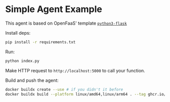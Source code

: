 # Simple Agent Example

This agent is based on OpenFaaS' template [`python3-flask`](https://github.com/openfaas/python-flask-template/blob/master/template/python3-flask/)

Install deps:

```sh
pip install -r requirements.txt
```

Run:

```sh
python index.py
```

Make HTTP request to `http://localhost:5000` to call your function.

Build and push the agent:

```sh
docker buildx create --use # if you didn't it before
docker buildx build --platform linux/amd64,linux/arm64 . --tag ghcr.io/dapplets/associative-summarizer-agent:latest --push 
```
